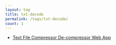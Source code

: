 ```yaml
---
layout: tag
title: txt-decode
permalink: /tags/txt-decode/
count: 1
---
```


- [Text File Compressor De-compressor Web App](https://samirpaulb.github.io/blog-jekyll/posts/text-file-compressor-de-compressor-web-app/)
